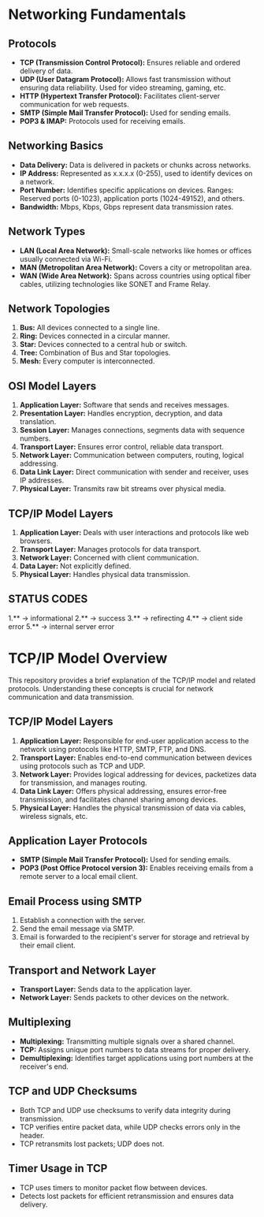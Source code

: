# Networking Fundamentals

## Protocols
- **TCP (Transmission Control Protocol):** Ensures reliable and ordered delivery of data.
- **UDP (User Datagram Protocol):** Allows fast transmission without ensuring data reliability. Used for video streaming, gaming, etc.
- **HTTP (Hypertext Transfer Protocol):** Facilitates client-server communication for web requests.
- **SMTP (Simple Mail Transfer Protocol):** Used for sending emails.
- **POP3 & IMAP:** Protocols used for receiving emails.

## Networking Basics
- **Data Delivery:** Data is delivered in packets or chunks across networks.
- **IP Address:** Represented as x.x.x.x (0-255), used to identify devices on a network.
- **Port Number:** Identifies specific applications on devices. Ranges: Reserved ports (0-1023), application ports (1024-49152), and others.
- **Bandwidth:** Mbps, Kbps, Gbps represent data transmission rates.

## Network Types
- **LAN (Local Area Network):** Small-scale networks like homes or offices usually connected via Wi-Fi.
- **MAN (Metropolitan Area Network):** Covers a city or metropolitan area.
- **WAN (Wide Area Network):** Spans across countries using optical fiber cables, utilizing technologies like SONET and Frame Relay.

## Network Topologies
1. **Bus:** All devices connected to a single line.
2. **Ring:** Devices connected in a circular manner.
3. **Star:** Devices connected to a central hub or switch.
4. **Tree:** Combination of Bus and Star topologies.
5. **Mesh:** Every computer is interconnected.

## OSI Model Layers
1. **Application Layer:** Software that sends and receives messages.
2. **Presentation Layer:** Handles encryption, decryption, and data translation.
3. **Session Layer:** Manages connections, segments data with sequence numbers.
4. **Transport Layer:** Ensures error control, reliable data transport.
5. **Network Layer:** Communication between computers, routing, logical addressing.
6. **Data Link Layer:** Direct communication with sender and receiver, uses IP addresses.
7. **Physical Layer:** Transmits raw bit streams over physical media.

## TCP/IP Model Layers
1. **Application Layer:** Deals with user interactions and protocols like web browsers.
2. **Transport Layer:** Manages protocols for data transport.
3. **Network Layer:** Concerned with client communication.
4. **Data Layer:** Not explicitly defined.
5. **Physical Layer:** Handles physical data transmission.

## STATUS CODES
1.** -> informational
2.** -> success
3.** -> refirecting
4.** -> client side error
5.** -> internal server error

# TCP/IP Model Overview

This repository provides a brief explanation of the TCP/IP model and related protocols. Understanding these concepts is crucial for network communication and data transmission.

## TCP/IP Model Layers

1. **Application Layer:** Responsible for end-user application access to the network using protocols like HTTP, SMTP, FTP, and DNS.
2. **Transport Layer:** Enables end-to-end communication between devices using protocols such as TCP and UDP.
3. **Network Layer:** Provides logical addressing for devices, packetizes data for transmission, and manages routing.
4. **Data Link Layer:** Offers physical addressing, ensures error-free transmission, and facilitates channel sharing among devices.
5. **Physical Layer:** Handles the physical transmission of data via cables, wireless signals, etc.

## Application Layer Protocols

- **SMTP (Simple Mail Transfer Protocol):** Used for sending emails.
- **POP3 (Post Office Protocol version 3):** Enables receiving emails from a remote server to a local email client.

## Email Process using SMTP

1. Establish a connection with the server.
2. Send the email message via SMTP.
3. Email is forwarded to the recipient's server for storage and retrieval by their email client.

## Transport and Network Layer

- **Transport Layer:** Sends data to the application layer.
- **Network Layer:** Sends packets to other devices on the network.

## Multiplexing

- **Multiplexing:** Transmitting multiple signals over a shared channel.
- **TCP:** Assigns unique port numbers to data streams for proper delivery.
- **Demultiplexing:** Identifies target applications using port numbers at the receiver's end.

## TCP and UDP Checksums

- Both TCP and UDP use checksums to verify data integrity during transmission.
- TCP verifies entire packet data, while UDP checks errors only in the header.
- TCP retransmits lost packets; UDP does not.

## Timer Usage in TCP

- TCP uses timers to monitor packet flow between devices.
- Detects lost packets for efficient retransmission and ensures data delivery.


